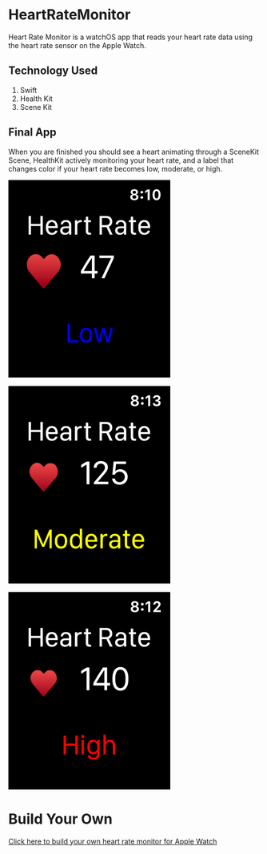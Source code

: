 # HeartRateMonitor

Heart Rate Monitor is a watchOS app that reads your heart rate data using the heart rate sensor on the Apple Watch.

## Technology Used
1. Swift
2. Health Kit
3. Scene Kit

## Final App
When you are finished you should see a heart animating through a SceneKit Scene, HealthKit actively monitoring your heart rate, and a label that changes color if your heart rate becomes low, moderate, or high.

![low heart rate][low]

[low]: https://github.com/JustinTrautman/HeartRateMonitor/blob/master/heart-rate-low.png

![moderate heart rate][moderate]

[moderate]: https://github.com/JustinTrautman/HeartRateMonitor/blob/master/heart-rate-moderate.png

![high heart rate][high]

[high]: https://github.com/JustinTrautman/HeartRateMonitor/blob/master/heart-rate-high.png

# Build Your Own

[Click here to build your own heart rate monitor for Apple Watch](https://watchcoder.com/2019/08/03/apple-watch-heart-rate-monitor-tutorial/)
